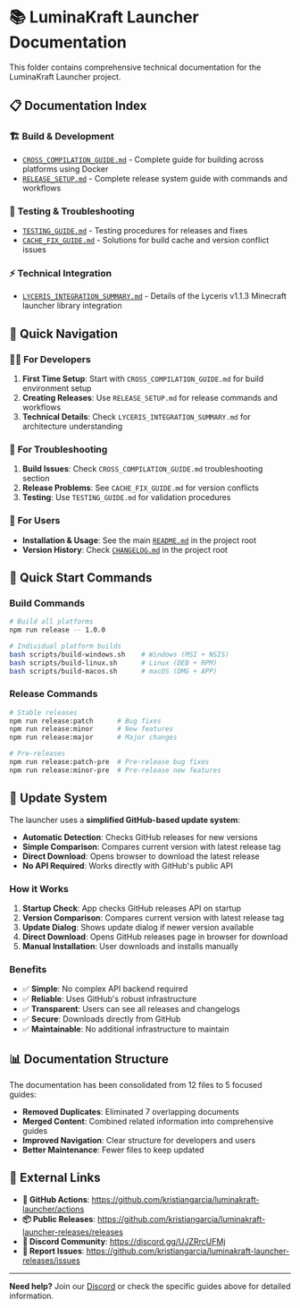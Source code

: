 # 📚 LuminaKraft Launcher Documentation

This folder contains comprehensive technical documentation for the LuminaKraft Launcher project.

## 📋 Documentation Index

### 🏗️ **Build & Development**
- [`CROSS_COMPILATION_GUIDE.md`](./CROSS_COMPILATION_GUIDE.md) - Complete guide for building across platforms using Docker
- [`RELEASE_SETUP.md`](./RELEASE_SETUP.md) - Complete release system guide with commands and workflows

### 🧪 **Testing & Troubleshooting**
- [`TESTING_GUIDE.md`](./TESTING_GUIDE.md) - Testing procedures for releases and fixes
- [`CACHE_FIX_GUIDE.md`](./CACHE_FIX_GUIDE.md) - Solutions for build cache and version conflict issues

### ⚡ **Technical Integration**
- [`LYCERIS_INTEGRATION_SUMMARY.md`](./LYCERIS_INTEGRATION_SUMMARY.md) - Details of the Lyceris v1.1.3 Minecraft launcher library integration

## 🎯 Quick Navigation

### 👨‍💻 **For Developers**
1. **First Time Setup**: Start with `CROSS_COMPILATION_GUIDE.md` for build environment setup
2. **Creating Releases**: Use `RELEASE_SETUP.md` for release commands and workflows
3. **Technical Details**: Check `LYCERIS_INTEGRATION_SUMMARY.md` for architecture understanding

### 🔧 **For Troubleshooting**
1. **Build Issues**: Check `CROSS_COMPILATION_GUIDE.md` troubleshooting section
2. **Release Problems**: See `CACHE_FIX_GUIDE.md` for version conflicts
3. **Testing**: Use `TESTING_GUIDE.md` for validation procedures

### 👥 **For Users**
- **Installation & Usage**: See the main [`README.md`](../README.md) in the project root
- **Version History**: Check [`CHANGELOG.md`](../CHANGELOG.md) in the project root

## 🚀 Quick Start Commands

### Build Commands
```bash
# Build all platforms
npm run release -- 1.0.0

# Individual platform builds
bash scripts/build-windows.sh    # Windows (MSI + NSIS)
bash scripts/build-linux.sh      # Linux (DEB + RPM)
bash scripts/build-macos.sh      # macOS (DMG + APP)
```

### Release Commands
```bash
# Stable releases
npm run release:patch      # Bug fixes
npm run release:minor      # New features
npm run release:major      # Major changes

# Pre-releases
npm run release:patch-pre  # Pre-release bug fixes
npm run release:minor-pre  # Pre-release new features
```

## 🔄 **Update System**

The launcher uses a **simplified GitHub-based update system**:

- **Automatic Detection**: Checks GitHub releases for new versions
- **Simple Comparison**: Compares current version with latest release tag
- **Direct Download**: Opens browser to download the latest release
- **No API Required**: Works directly with GitHub's public API

### How it Works

1. **Startup Check**: App checks GitHub releases API on startup
2. **Version Comparison**: Compares current version with latest release tag
3. **Update Dialog**: Shows update dialog if newer version available
4. **Direct Download**: Opens GitHub releases page in browser for download
5. **Manual Installation**: User downloads and installs manually

### Benefits

- ✅ **Simple**: No complex API backend required
- ✅ **Reliable**: Uses GitHub's robust infrastructure
- ✅ **Transparent**: Users can see all releases and changelogs
- ✅ **Secure**: Downloads directly from GitHub
- ✅ **Maintainable**: No additional infrastructure to maintain

## 📊 Documentation Structure

The documentation has been consolidated from 12 files to 5 focused guides:

- **Removed Duplicates**: Eliminated 7 overlapping documents
- **Merged Content**: Combined related information into comprehensive guides
- **Improved Navigation**: Clear structure for developers and users
- **Better Maintenance**: Fewer files to keep updated

## 🔗 External Links

- **🔨 GitHub Actions**: https://github.com/kristiangarcia/luminakraft-launcher/actions
- **📦 Public Releases**: https://github.com/kristiangarcia/luminakraft-launcher-releases/releases
- **💬 Discord Community**: https://discord.gg/UJZRrcUFMj
- **🐛 Report Issues**: https://github.com/kristiangarcia/luminakraft-launcher-releases/issues

---

**Need help?** Join our [Discord](https://discord.gg/UJZRrcUFMj) or check the specific guides above for detailed information. 
